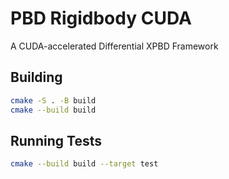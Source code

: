 # PBD Rigidbody CUDA

A CUDA-accelerated Differential XPBD Framework

## Building

```bash
cmake -S . -B build
cmake --build build
```

## Running Tests

```bash
cmake --build build --target test
```

